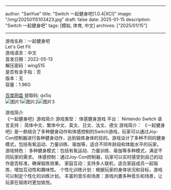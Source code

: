 
---
author: "SanYue"
title: "Switch 一起健身吧[1.0.4|XCI]"
image: "/img/20250115103423.jpg"
draft: false
date: 2025-01-15
description: "Switch 一起健身吧"
tags: [模拟, 体育, 中文]
archives: ["2025/01/15"]

---

游戏名称：一起健身吧   
Let's Get Fit    
游戏语言：中文  
首发日期：2022-05-13  
解压密码：wing515  
是否有金手指：否  
版本：无   
容量：1.96G

[百度网盘](https://pan.baidu.com/s/1KseTtknCjWFx3AQDHGV4lQ) 提取码: qx5q  
![图片1](/img/70c152.jpg)![图片2](/img/879ca5.jpg)![图片3](/img/ac3a41.jpg)  

游戏简介  
《一起健身吧》游戏简介
游戏类型： 体感健身游戏
平台： Nintendo Switch
语言支持： 简体中文、繁体中文、英文、日文、法文、德文
游戏简介：
《一起健身吧》是一款结合了多种健身动作和体感控制的Switch游戏，玩家可以通过Joy-Con控制器进行各种健身动作，达到锻炼身体的目的。游戏设计了多种不同的健身模式，包括有氧运动、力量训练、瑜伽等，适合不同年龄段和体能水平的玩家。
游戏特色：
多种健身模式：包括有氧运动、力量训练、瑜伽等多种模式，满足不同玩家的需求。
体感控制：通过Joy-Con控制器，玩家可以实时感受到自己的动作是否标准，确保锻炼效果。
家庭互动：支持多人联机，适合家庭成员一起锻炼，增加互动性和趣味性。
个性化训练计划：根据玩家的身体状况和目标，游戏可以制定个性化的训练计划。
丰富的音乐和场景：游戏内置多种音乐和场景，让玩家在锻炼时更加愉悦。
